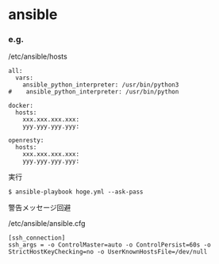 # ansible

### e.g.

/etc/ansible/hosts

```
all:
  vars:
    ansible_python_interpreter: /usr/bin/python3
#    ansible_python_interpreter: /usr/bin/python

docker:
  hosts:
    xxx.xxx.xxx.xxx:
    yyy.yyy.yyy.yyy:

openresty:
  hosts:
    xxx.xxx.xxx.xxx:
    yyy.yyy.yyy.yyy:
```

実行
```
$ ansible-playbook hoge.yml --ask-pass
```


警告メッセージ回避

/etc/ansible/ansible.cfg
```
[ssh_connection]
ssh_args = -o ControlMaster=auto -o ControlPersist=60s -o StrictHostKeyChecking=no -o UserKnownHostsFile=/dev/null
```


